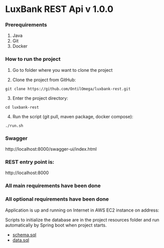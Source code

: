 LuxBank REST Api v 1.0.0
====

### Prerequirements

1. Java
2. Git
3. Docker

### How to run the project
1. Go to folder where you want to clone the project

2. Clone the project from GitHub:
```
git clone https://github.com/OntilOmega/luxbank-rest.git 
```
3. Enter the project directory:
```
cd luxbank-rest
```
4. Run the script (git pull, maven package, docker compose):
```
./run.sh
```


### Swagger

http://localhost:8000/swagger-ui/index.html

### REST entry point is:
http://localhost:8000


### All main requirements have been done

### All optional requirements have been done

Application is up and running on Internet in AWS EC2 instance on address:


Scripts to initialize the database are in the project resources folder and run automatically by Spring boot when project starts.
 - [schema.sql](src/main/resources/schema.sql)
 - [data.sql](src/main/resources/data.sql)

